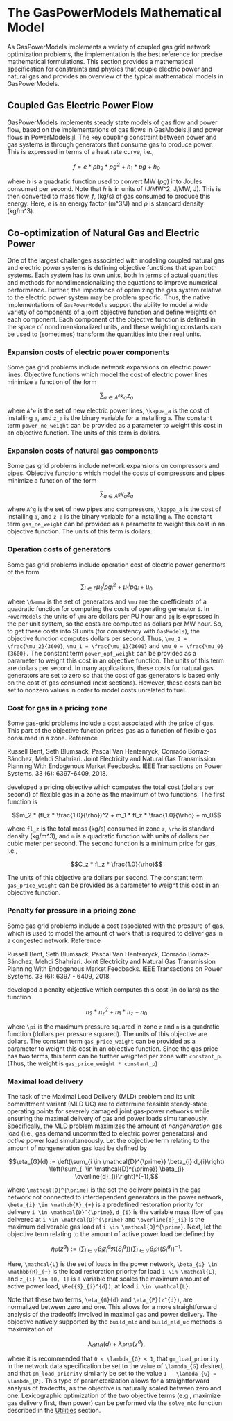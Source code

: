 # The GasPowerModels Mathematical Model
As GasPowerModels implements a variety of coupled gas grid network optimization problems, the implementation is the best reference for precise mathematical formulations.
This section provides a mathematical specification for constraints and physics that couple electric power and natural gas and provides an overview of the typical mathematical models in GasPowerModels.


## Coupled Gas Electric Power Flow
GasPowerModels implements steady state models of gas flow and power flow, based on the implementations of gas flows in GasModels.jl and power flows in PowerModels.jl.
The key coupling constraint between power and gas systems is through generators that consume gas to produce power.
This is expressed in terms of a heat rate curve, i.e.,
```math
f = e * \rho h_2 * pg^2 + h_1 * pg + h_0
```
where $h$ is a quadratic function used to convert MW ($pg$) into Joules consumed per second.
Note that $h$ is in units of (J/MW^2, J/MW, J).
This is then converted to mass flow, $f$, (kg/s) of gas consumed to produce this energy.
Here, $e$ is an energy factor (m^3/J) and $\rho$ is standard density (kg/m^3).

## Co-optimization of Natural Gas and Electric Power
One of the largest challenges associated with modeling coupled natural gas and electric power systems is defining objective functions that span both systems.
Each system has its own units, both in terms of actual quantities and methods for nondimensionalizing the equations to improve numerical performance.
Further, the importance of optimizing the gas system relative to the electric power system may be problem specific.
Thus, the native implementations of ``GasPowerModels`` support the ability to model a wide variety of components of a joint objective function and define weights on each component.
Each component of the objective function is defined in the space of nondimensionalized units, and these weighting constants can be used to (sometimes) transform the quantities into their real units.

### Expansion costs of electric power components

Some gas grid problems include network expansions on electric power lines.
Objective functions which model the cost of electric power lines minimize a function of the form
```math
 \sum_{a \in A^e} \kappa_{a} z_{a}
```
where ``A^e`` is the set of new electric power lines, ``\kappa_a`` is the cost of installing ``a``, and ``z_a`` is the binary variable for a installing ``a``.
The constant term `power_ne_weight` can be provided as a parameter to weight this cost in an objective function.
The units of this term is dollars.

### Expansion costs of natural gas components

Some gas grid problems include network expansions on compressors and pipes.
Objective functions which model the costs of compressors and pipes minimize a function of the form
```math
 \sum_{a \in A^g} \kappa_{a} z_{a}
```
where ``A^g`` is the set of new pipes and compressors, ``\kappa_a`` is the cost of installing ``a``, and ``z_a`` is the binary variable for a installing ``a``.
The constant term `gas_ne_weight` can be provided as a parameter to weight this cost in an objective function.
The units of this term is dollars.

### Operation costs of generators

Some gas grid problems include operation cost of electric power generators of the form
```math
\sum_{i \in \Gamma} \mu_2^i pg^2_i + \mu_1^i pg_i + \mu_0
```
where ``\Gamma`` is the set of generators and ``\mu`` are the coefficients of a quadratic function for computing the costs of operating generator ``i``. 
In `PowerModels` the units of ``\mu`` are dollars per PU hour and ``pg`` is expressed in the per unit system, so the costs are computed as dollars per MW hour.
So, to get these costs into SI units (for consistency with `GasModels`), the objective function computes dollars per second.
Thus, ``\mu_2 = \frac{\mu_2}{3600}``, ``\mu_1 = \frac{\mu_1}{3600}`` and ``\mu_0 = \frac{\mu_0}{3600}.``
The constant term `power_opf_weight` can be provided as a parameter to weight this cost in an objective function.
The units of this term are dollars per second.
In many applications, these costs for natural gas generators are set to zero so that the cost of gas generators is based only on the cost of gas consumed (next sections).
However, these costs can be set to nonzero values in order to model costs unrelated to fuel.

### Cost for gas in a pricing zone

Some gas-grid problems include a cost associated with the price of gas.
This part of the objective function prices gas as a function of flexible gas consumed in a zone. Reference

Russell Bent, Seth Blumsack, Pascal Van Hentenryck, Conrado Borraz-Sánchez, Mehdi Shahriari. Joint Electricity and Natural Gas Transmission Planning With Endogenous Market Feedbacks. IEEE Transactions on Power Systems. 33 (6):  6397-6409, 2018.

developed a pricing objective which computes the total cost (dollars per second) of flexible gas in a zone as the maximum of two functions.
The first function is
```math
m_2 * (fl_z * \frac{1.0}{\rho})^2 + m_1 * fl_z * \frac{1.0}{\\rho} + m_0
```
where ``fl_z`` is the total mass (kg/s) consumed in zone ``z``, ``\rho`` is standard density (kg/m^3), and ``m`` is a quadratic function with units of dollars per cubic meter per second.
The second function is a minimum price for gas, i.e.,
```math
C_z * fl_z * \frac{1.0}{\rho}
```
The units of this objective are dollars per second.
The constant term `gas_price_weight` can be provided as a parameter to weight this cost in an objective function.

### Penalty for pressure in a pricing zone
Some gas grid problems include a cost associated with the pressure of gas, which is used to model the amount of work that is required to deliver gas in a congested network. Reference

Russell Bent, Seth Blumsack, Pascal Van Hentenryck, Conrado Borraz-Sánchez, Mehdi Shahriari. Joint Electricity and Natural Gas Transmission Planning With Endogenous Market Feedbacks. IEEE Transactions on Power Systems. 33 (6):  6397 - 6409, 2018.

developed a penalty objective which computes this cost (in dollars) as the function
```math
n_2 * \pi_z^2 + n_1 * \pi_z + n_0
```
where  ``\pi`` is the maximum pressure squared in zone ``z`` and ``n`` is a quadratic function (dollars per pressure squared).
The units of this objective are dollars.
The constant term `gas_price_weight` can be provided as a parameter to weight this cost in an objective function.
Since the gas price has two terms, this term can be further weighted per zone with `constant_p`.
(Thus, the weight is `gas_price_weight * constant_p`)


### Maximal load delivery
The task of the Maximal Load Delivery (MLD) problem and its unit committment variant (MLD UC) are to determine feasible steady-state operating points for severely damaged joint gas-power networks while ensuring the maximal delivery of gas and power loads simultaneously.
Specifically, the MLD problem maximizes the amount of _nongeneration_ gas load (i.e., gas demand uncommitted to electric power generators) and _active_ power load simultaneously.
Let the objective term relating to the amount of nongeneration gas load be defined by
```math
\eta_{G}(d) := \left(\sum_{i \in \mathcal{D}^{\prime}} \beta_{i} d_{i}\right) \left(\sum_{i \in \mathcal{D}^{\prime}} \beta_{i} \overline{d}_{i}\right)^{-1},
```
where ``\mathcal{D}^{\prime}`` is the set the delivery points in the gas network not connected to interdependent generators in the power network, ``\beta_{i} \in \mathbb{R}_{+}`` is a predefined restoration priority for delivery ``i \in \mathcal{D}^{\prime}``, ``d_{i}`` is the variable mass flow of gas delivered at ``i \in \mathcal{D}^{\prime}`` and ``\overline{d}_{i}`` is the maximum deliverable gas load at ``i \in \mathcal{D}^{\prime}``.
Next, let the objective term relating to the amount of active power load be defined by
```math
\eta_{P}(z^{d}) := \left(\sum_{i \in \mathcal{L}} \beta_{i} z_{i}^{d} \Re({S}_{i}^{d})\right) \left(\sum_{i \in \mathcal{L}} \beta_{i} \Re({S}_{i}^{d})\right)^{-1}.
```
Here, ``\mathcal{L}`` is the set of loads in the power network, ``\beta_{i} \in \mathbb{R}_{+}`` is the load restoration priority for load ``i \in \mathcal{L}``, and ``z_{i} \in [0, 1]`` is a variable that scales the maximum amount of active power load, ``\Re({S}_{i}^{d})``, at load ``i \in \mathcal{L}``.

Note that these two terms, ``\eta_{G}(d)`` and ``\eta_{P}(z^{d})``, are normalized between zero and one.
This allows for a more straightforward analysis of the tradeoffs involved in maximal gas and power delivery.
The objective natively supported by the `build_mld` and `build_mld_uc` methods is maximization of
```math
    \lambda_{G} \eta_{G}(d) + \lambda_{P} \eta_{P}(z^{d}),
```
where it is recommended that ``0 < \lambda_{G} < 1``, that `gm_load_priority` in the network data specification be set to the value of ``\lambda_{G}`` desired, and that `pm_load_priority` similarly be set to the value ``1 - \lambda_{G} = \lambda_{P}``.
This type of parameterization allows for a straightforward analysis of tradeoffs, as the objective is naturally scaled between zero and one.
Lexicographic optimization of the two objective terms (e.g., maximize gas delivery first, then power) can be performed via the `solve_mld` function described in the [Utilities](@ref) section.